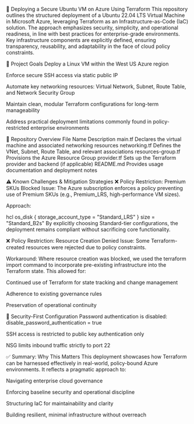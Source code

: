 🚀 Deploying a Secure Ubuntu VM on Azure Using Terraform
This repository outlines the structured deployment of a Ubuntu 22.04 LTS Virtual Machine in Microsoft Azure, leveraging Terraform as an Infrastructure-as-Code (IaC) solution. The approach emphasizes security, simplicity, and operational readiness, in line with best practices for enterprise-grade environments. Key infrastructure components are explicitly defined, ensuring transparency, reusability, and adaptability in the face of cloud policy constraints.

🧭 Project Goals
Deploy a Linux VM within the West US Azure region

Enforce secure SSH access via static public IP

Automate key networking resources: Virtual Network, Subnet, Route Table, and Network Security Group

Maintain clean, modular Terraform configurations for long-term manageability

Address practical deployment limitations commonly found in policy-restricted enterprise environments

📂 Repository Overview
File Name	Description
main.tf	  Declares the virtual machine and associated networking resources
networking.tf	  Defines the VNet, Subnet, Route Table, and relevant associations
resources-group.tf	Provisions the Azure Resource Group
provider.tf	  Sets up the Terraform provider and backend (if applicable)
README.md	  Provides usage documentation and deployment notes

⚠️ Known Challenges & Mitigation Strategies
❌ Policy Restriction: Premium SKUs Blocked
Issue: The Azure subscription enforces a policy preventing use of Premium SKUs (e.g., Premium_LRS, high-performance VM sizes).

Approach:

hcl
os_disk {
  storage_account_type = "Standard_LRS"
}
size = "Standard_B2s"
By explicitly choosing Standard-tier configurations, the deployment remains compliant without sacrificing core functionality.

❌ Policy Restriction: Resource Creation Denied
Issue: Some Terraform-created resources were rejected due to policy constraints.

Workaround: Where resource creation was blocked, we used the terraform import command to incorporate pre-existing infrastructure into the Terraform state. This allowed for:

Continued use of Terraform for state tracking and change management

Adherence to existing governance rules

Preservation of operational continuity

🔐 Security-First Configuration
Password authentication is disabled:
disable_password_authentication = true

SSH access is restricted to public key authentication only

NSG limits inbound traffic strictly to port 22

✅ Summary: Why This Matters
This deployment showcases how Terraform can be harnessed effectively in real-world, policy-bound Azure environments. It reflects a pragmatic approach to:

Navigating enterprise cloud governance

Enforcing baseline security and operational discipline

Structuring IaC for maintainability and clarity

Building resilient, minimal infrastructure without overreach

